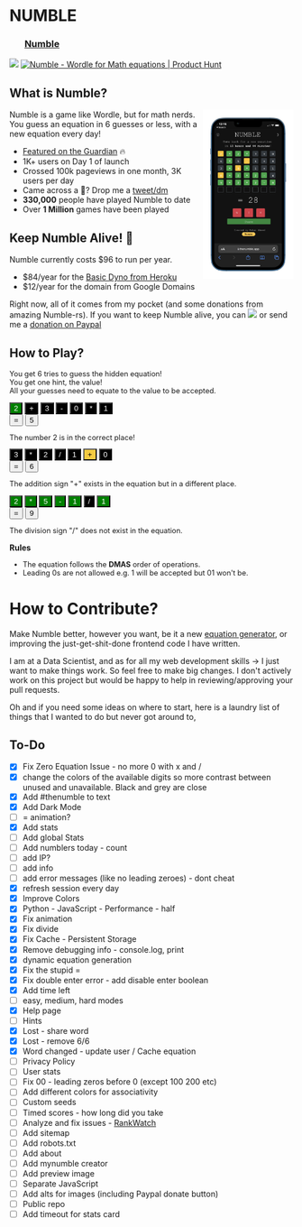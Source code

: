 # NUMBLE
### <img src = "numble.png" style="width:15px;height:15px" >&nbsp;&nbsp;&nbsp;[Numble](https://www.thenumble.app)
<a href = "https://thenumble.app"><img src="https://img.shields.io/badge/Numble-v1-blue" target="_blank"></a>
<a href="https://www.producthunt.com/posts/numble?utm_source=badge-featured&utm_medium=badge&utm_souce=badge-numble" target="_blank"><img src="https://api.producthunt.com/widgets/embed-image/v1/featured.svg?post_id=329712&theme=light" alt="Numble - Wordle for Math equations | Product Hunt" style="width: 100px; " /></a><br>

## What is Numble?
<img src="mockup.png" style ="float:right;" height="300">
Numble is a game like Wordle, but for math nerds. You guess an equation in 6 guesses or less, with a new equation every day!

- [Featured on the Guardian](https://www.theguardian.com/games/2022/feb/06/worried-about-losing-wordle-here-are-some-alternatives-just-in-case) 🔥
- 1K+ users on Day 1 of launch
- Crossed 100k pageviews in one month, 3K users per day
- Came across a 🐞? Drop me a [tweet/dm](https://twitter.com/ReallyRehan)
- **330,000** people have played Numble to date
- Over **1 Million** games have been played

## Keep Numble Alive! 🚨
Numble currently costs $96 to run per year.
- $84/year for the [Basic Dyno from Heroku](https://devcenter.heroku.com/articles/dyno-types)
- $12/year for the domain from Google Domains

Right now, all of it comes from my pocket (and some donations from amazing Numble-rs). If you want to keep Numble alive, you can <a href="https://www.buymeacoffee.com/rehanahmed"><img src="https://img.buymeacoffee.com/button-api/?text=Buy me a coffee&emoji=&slug=rehanahmed&button_colour=FFDD00&font_colour=000000&font_family=Cookie&outline_colour=000000&coffee_colour=ffffff" height="20"/></a> or send me a [donation on Paypal](https://www.paypal.com/donate?token=lNMWMc2-OqZfTym_gN7fGZGFmKN_ucnCHVSa-qwHhOvmZyDWcTxCeATUIuTfAB2a8Ki9WkPsr5kM5PBG)

## How to Play?

<p style = 'font-size: 0.8rem;'>You get 6 tries to guess the hidden equation! <br>You get one hint, the value!<br>All your guesses need to equate to the value to be accepted.</p>

<div class = "row mt-2 ml-2 mb-2">
<button style = "background-color: green; color:white;">2</button>
<button style = "background-color:black; color:white;">+</button>
<button style = "background-color:black; color:white;">3</button>
<button style = "background-color:black; color:white;">-</button>
<button style = "background-color:black; color:white;">0</button>
<button style = "background-color:black; color:white;">*</button>
<button style = "background-color:black; color:white;">1</button>
<div >
    <button style = "color:black;"> = </button>
    <button style = "color:black;" >5</button>
</div>

</div>
<p style = 'font-size: 0.8rem;'>The number 2 is in the correct place!</p>


<div class = "row mt-2 ml-2 mb-2">
    <button style = "background-color:black; color:white;">3</button>
    <button style = "background-color:black; color:white;">*</button>
    <button style = "background-color:black; color:white;">2</button>
    <button style = "background-color:black; color:white;">/</button>
    <button style = "background-color:black; color:white;">1</button>
    <button style = "background-color: #f5cb42; color:black;">+</button>
    <button style = "background-color:black; color:white;">0</button>
    <div >
        <button style = "color:black;"> = </button>
        <button style = "color:black;" >6</button>
    </div>


</div>
<p style = 'font-size: 0.8rem;'>The addition sign "+" exists in the equation but in a different place.</p>

<div class = "row mt-2 ml-2 mb-2">
    <button style = "background-color: green; color:white;">2</button>
    <button style = "background-color: green; color:white;">*</button>
    <button style = "background-color: green; color:white;">5</button>
    <button style = "background-color: green; color:white;">-</button>
    <button style = "background-color: green; color:white;">1</button>
    <button style = "background-color:black; color:white;">/</button>
    <button style = "background-color: green; color:white;">1</button>
    <div >
        <button style = "color:black;"> = </button>
        <button style = "color:black;" >9</button>
    </div>

</div>
<p style = 'font-size: 0.8rem;'>The division sign "/" does not exist in the equation.</p>

<p><b>Rules</b></p>
<ul>
    <li style = 'font-size: 0.8rem;'>The equation follows the <b>DMAS</b> order of operations.</li>
    <li style = 'font-size: 0.8rem;'>Leading 0s are not allowed e.g. 1 will be accepted but 01 won't be.</li>
        
</ul>



# How to Contribute?
Make Numble better, however you want, be it a new [equation generator](https://github.com/reallyrehan/thenumble/blob/ffca69ba5da32893bb3b65ec53a4007bb19bc36b/utils.py#L5), or improving the just-get-shit-done frontend code I have written.

I am at a Data Scientist, and as for all my web development skills -> I just want to make things work. So feel free to make big changes. I don't actively work on this project but would be happy to help in reviewing/approving your pull requests.

Oh and if you need some ideas on where to start, here is a laundry list of things that I wanted to do but never got around to,

## To-Do
- [x] Fix Zero Equation Issue - no more 0 with x and /
- [x] change the colors of the available digits so more contrast between unused and unavailable.  Black and grey are close
- [x] Add #thenumble to text
- [x] Add Dark Mode
- [ ] = animation?
- [x] Add stats
- [ ] Add global Stats
- [ ] Add numblers today - count
- [ ] add IP?
- [ ] add info
- [ ] add error messages (like no leading zeroes) - dont cheat
- [x] refresh session every day
- [x] Improve Colors
- [x] Python - JavaScript - Performance - half
- [x] Fix animation
- [x] Fix divide
- [x] Fix Cache - Persistent Storage
- [x] Remove debugging info - console.log, print
- [x] dynamic equation generation
- [x] Fix the stupid = 
- [x] Fix double enter error - add disable enter boolean
- [x] Add time left
- [ ] easy, medium, hard modes
- [x] Help page
- [ ] Hints
- [x] Lost - share word
- [x] Lost - remove 6/6
- [x] Word changed - update user / Cache equation
- [ ] Privacy Policy
- [ ] User stats
- [ ] Fix 00 - leading zeros before 0 (except 100 200 etc)
- [ ] Add different colors for associativity
- [ ] Custom seeds
- [ ] Timed scores - how long did you take
- [ ] Analyze and fix issues - [RankWatch](https://www.rankwatch.com/en/tools/web-analyzer/8cf045b5de73d60bb562086131b4abf2.html)
- [ ] Add sitemap
- [ ] Add robots.txt
- [ ] Add about
- [ ] Add mynumble creator
- [ ] Add preview image
- [ ] Separate JavaScript
- [ ] Add alts for images (including Paypal donate button)
- [ ] Public repo
- [ ] Add timeout for stats card